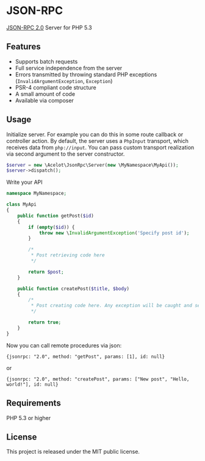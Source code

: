 JSON-RPC
==========

[JSON-RPC 2.0](http://www.jsonrpc.org/specification) Server for PHP 5.3

## Features

- Supports batch requests
- Full service independence from the server
- Errors transmitted by throwing standard PHP exceptions (`InvalidArgumentException`, `Exception`)
- PSR-4 compliant code structure
- A small amount of code
- Available via composer

## Usage

Initialize server. For example you can do this in some route callback or controller action.
By default, the server uses a `PhpInput` transport, which receives data from `php://input`.
You can pass custom transport realization via second argument to the server constructor.

```php
$server = new \Acelot\JsonRpc\Server(new \MyNamespace\MyApi());
$server->dispatch();
```

Write your API

```php
namespace MyNamespace;

class MyApi
{
    public function getPost($id)
    {
        if (empty($id)) {
            throw new \InvalidArgumentException('Specify post id');
        }

        /*
         * Post retrieving code here
         */

        return $post;
    }

    public function createPost($title, $body)
    {
        /*
         * Post creating code here. Any exception will be caught and sent to the client in the right form.
         */

        return true;
    }
}
```

Now you can call remote procedures via json:

`{jsonrpc: "2.0", method: "getPost", params: [1], id: null}`

or

`{jsonrpc: "2.0", method: "createPost", params: ["New post", "Hello, world!"], id: null}`

## Requirements

PHP 5.3 or higher

## License

This project is released under the MIT public license.

